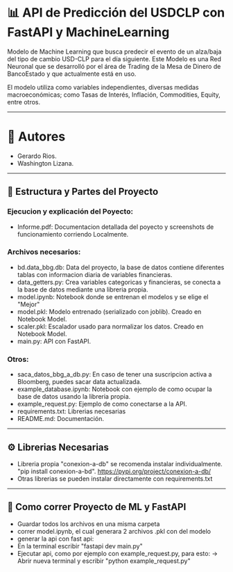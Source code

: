 # 📊 API de Predicción del USDCLP con FastAPI y MachineLearning

Modelo de Machine Learning que busca predecir el evento de un alza/baja del tipo de cambio USD-CLP para el día siguiente. Este Modelo es una Red Neuronal que se desarrolló por el área de Trading de la Mesa de Dinero de BancoEstado y que actualmente está en uso.

El modelo utiliza como variables independientes, diversas medidas macroeconómicas; como Tasas de Interés, Inflación, Commodities, Equity, entre otros.

---

# 👥 Autores
- Gerardo Rios.
- Washington Lizana.

---

## 📂 Estructura y Partes del Proyecto

### Ejecucion y explicación del Poyecto:
- Informe.pdf: Documentacion detallada del poyecto y screenshots de funcionamiento corriendo Localmente.
### Archivos necesarios:
- bd.data_bbg.db: Data del proyecto, la base de datos contiene diferentes tablas con informacion diaria de variables financieras.
- data_getters.py: Crea variables categoricas y financieras, se conecta a la base de datos mediante una libreria propia.
- model.ipynb: Notebook donde se entrenan el modelos y se elige el "Mejor"
- model.pkl: Modelo entrenado (serializado con joblib). Creado en Notebook Model.
- scaler.pkl: Escalador usado para normalizar los datos. Creado en Notebook Model.
- main.py: API con FastAPI.
### Otros:
- saca_datos_bbg_a_db.py: En caso de tener una suscripcion activa a Bloomberg, puedes sacar data actualizada.
- example_database.ipynb: Notebook con ejemplo de como ocupar la base de datos usando la libreria propia.
- example_request.py: Ejemplo de como conectarse a la API.
- requirements.txt: Librerias necesarias
- README.md: Documentación.
  
---

## ⚙️ Librerias Necesarias
- Libreria propia "conexion-a-db" se recomenda instalar individualmente. "pip install conexion-a-bd". https://pypi.org/project/conexion-a-db/
- Otras librerias se pueden instalar directamente con requirements.txt

---

## 🤖 Como correr Proyecto de ML y FastAPI

- Guardar todos los archivos en una misma carpeta
- correr model.ipynb, el cual generara 2 archivos .pkl con del modelo
- generar la api con fast api:
- En la terminal escribir "fastapi dev main.py"
- Ejecutar api, como por ejemplo con example_request.py, para esto:
-> Abrir nueva terminal y escribir "python example_request.py"
